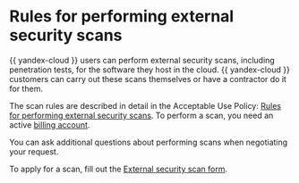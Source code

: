 # Rules for performing external security scans

{{ yandex-cloud }} users can perform external security scans, including penetration tests, for the software they host in the cloud. {{ yandex-cloud }} customers can carry out these scans themselves or have a contractor do it for them.


The scan rules are described in detail in the Acceptable Use Policy: [Rules for performing external security scans](https://yandex.com/legal/cloud_pentest/). To perform a scan, you need an active [billing account](../../billing/concepts/billing-account.md).

You can ask additional questions about performing scans when negotiating your request.

To apply for a scan, fill out the [External security scan form](https://forms.yandex.ru/surveys/10020222.1f4517d267380227f3c724e4b09ed390a03bbad0/).
